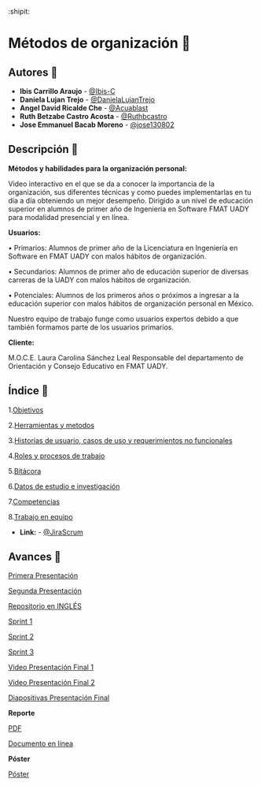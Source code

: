 :shipit:


# Métodos de organización :notebook: 

## Autores :pencil:
* **Ibis Carrillo Araujo** - [@Ibis-C](https://github.com/Ibis-C "@Ibis-C")
* **Daniela Lujan Trejo** - [@DanielaLujanTrejo](https://github.com/DanielaLujanTrejo "@DanielaLujanTrejo") 
* **Angel David Ricalde Che** - [@Acuablast](https://github.com/Acuablast "@JAcuablast")
* **Ruth Betzabe Castro Acosta** - [@Ruthbcastro](https://github.com/Ruthbcastro "@Ruthbcastro")
* **Jose Emmanuel Bacab Moreno** - [@jose130802](https://github.com/jose130802 "jose130802")
## Descripción :page_facing_up:
**Métodos y habilidades para la  organización personal:**

Video interactivo en el que se da a conocer la importancia de la organización, sus diferentes técnicas y como puedes implementarlas en tu día a día obteniendo un mejor desempeño. Dirigido a un nivel de educación superior en alumnos de primer año de Ingeniería en Software FMAT UADY para modalidad presencial y en línea.

**Usuarios:** 

•	Primarios: Alumnos de primer año de la Licenciatura en Ingeniería en Software en FMAT  UADY con malos hábitos de organización.

•	Secundarios: Alumnos de primer año de educación superior de diversas carreras de la UADY con malos hábitos de organización.


•	Potenciales: Alumnos de los primeros años o próximos a ingresar a la educación superior con malos hábitos de organización personal en México.

Nuestro equipo de trabajo funge como usuarios expertos debido a que también formamos parte de los usuarios primarios.


**Cliente:**


M.O.C.E. Laura 	Carolina Sánchez Leal Responsable del departamento de Orientación y Consejo Educativo en FMAT  UADY.





## Índice :scroll:


1.[Objetivos](https://github.com/Ibis-C/Metodos-de-organizacion/blob/Entrega-Final/Documentacion/1.%20Objetivos.md#objetivo-general "Objetivos")


2.[Herramientas y metodos](https://github.com/Ibis-C/Metodos-de-organizacion/blob/Entrega-Final/Documentacion/2.%20Herramientas%20y%20métodos.md#herramientas-y-métodos "Herramientas y metodos")


3.[Historias de usuario, casos de uso y requerimientos no funcionales](https://github.com/Ibis-C/Metodos-de-organizacion/blob/Entrega-Final/Documentacion/3.%20Historias%20de%20usuario%20y%20requerimientos%20no%20funcionales.md "Historias de usuario y requerimientos")

4.[Roles y procesos de trabajo](https://github.com/Ibis-C/Metodos-de-organizacion/blob/Entrega-Final/Documentacion/4.%20Roles%20y%20proceso%20de%20trabajo.md#proceso-de-trabajo "Roles y procesos de trabajo")

5.[Bitácora](https://github.com/Ibis-C/Metodos-de-organizacion/blob/Entrega-Final/Documentacion/5.%20bitácora.md#bitácora "Bitácora")

6.[Datos de estudio e investigación](https://github.com/Ibis-C/Metodos-de-organizacion/blob/Entrega-Final/Documentacion/6.%20Datos%20de%20estudio%20e%20Investigacion.md#datos-de-estudio-e-investigación "Datos de estudio e investigación")

7.[Competencias](https://github.com/Ibis-C/Metodos-de-organizacion/blob/Entrega-Final/Documentacion/7.%20Competencias%20.md#competencias "Competencias")

8.[Trabajo en equipo](https://github.com/Ibis-C/Metodos-de-organizacion/blob/Entrega-Final/Documentacion/8.%20Trabajo%20en%20equipo.md#trabajo-en-equipo "Trabajo en equipo")


* **Link:** - [@JiraScrum](https://metodos-de-organizacion.atlassian.net/jira/software/projects/PFIS/boards/2)

## Avances :bookmark_tabs:

[Primera Presentación](https://drive.google.com/file/d/1F0vofleelqB5JcEyuFYQqAPxitU4AYgu/view "Primera Presentación")

[Segunda Presentación](https://drive.google.com/file/d/1ep6Cnb9KUwBt8I_DcG6udEol8-JouwQL/view?usp=sharing "Segunda Presentación")

[Repositorio en INGLÉS](https://github.com/DanielaLujanTrejo/Methods-of-organization- "Repositorio en INGLÉS")

[Sprint 1](https://github.com/Ibis-C/Metodos-de-organizacion/blob/Segunda-entrega/Documentacion/Sprint1.md#incremento-del-producto "Sprint1.md")

[Sprint 2](https://github.com/Ibis-C/Metodos-de-organizacion/blob/Entrega-Final/Documentacion/Sprint%202.md#incremento-del-producto)

[Sprint 3](https://github.com/Ibis-C/Metodos-de-organizacion/blob/Entrega-Final/Documentacion/Sprint%203.md#incremento-del-producto)

[Video Presentación Final 1](https://www.youtube.com/watch?v=YnCh3m8OVhI&feature=youtu.be)

[Video Presentación Final 2](https://www.youtube.com/watch?v=bhgEax-9Ajw&feature=youtu.be)

[Diapositivas Presentación Final](https://view.genial.ly/601ccc512e22130d3c7d22d0/presentation-final-presentation)

**Reporte**

[PDF](https://drive.google.com/file/d/163TTLMMWCVxch7Y9ThidSrmFA8S2MmMp/view?usp=sharing)

[Documento en línea](https://docs.google.com/document/d/1dH0mGN-dgPjgjv7Lc3s9dGK8R47kA7iAj8U0XFTuD6c/edit)

**Póster**

[Póster](https://drive.google.com/file/d/1TtnJgsyq3ZyXOKdmUZiKbB8bBKoWZqfH/view?usp=sharing)





